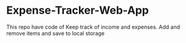 # Expense-Tracker-Web-App
This repo have code of Keep track of income and expenses. Add and remove items and save to local storage
